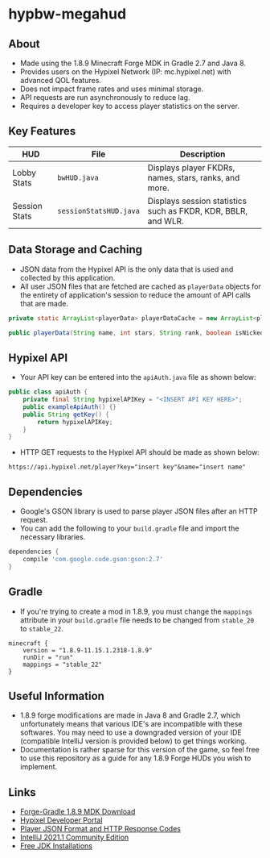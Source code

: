 
# hypbw-megahud 

## About
- Made using the 1.8.9 Minecraft Forge MDK in Gradle 2.7 and Java 8.
- Provides users on the Hypixel Network (IP: mc.hypixel.net) with advanced QOL features.
- Does not impact frame rates and uses minimal storage. 
- API requests are run asynchronously to reduce lag. 
- Requires a developer key to access player statistics on the server.

## Key Features
| HUD    | File | Description |
| -------- | ------- | ------- |
| Lobby Stats    | `bwHUD.java`    | Displays player FKDRs, names, stars, ranks, and  more. |
| Session Stats | `sessionStatsHUD.java`    |Displays session statistics such as FKDR, KDR, BBLR, and WLR.|


## Data Storage and Caching
- JSON data from the Hypixel API is the only data that is used and collected by this application.
- All user JSON files that are fetched are cached as `playerData` objects for the entirety of application's session to reduce the amount of API calls that are made.

```java
private static ArrayList<playerData> playerDataCache = new ArrayList<playerData>();
```
```java
public playerData(String name, int stars, String rank, boolean isNicked, double FKDR) { ... }
```

## Hypixel API
- Your API key can be entered into the `apiAuth.java` file as shown below:

```java
public class apiAuth {
    private final String hypixelAPIKey = "<INSERT API KEY HERE>";
    public exampleApiAuth() {}
    public String getKey() {
        return hypixelAPIKey;
    }
}
```
- HTTP GET requests to the Hypixel API should be made as shown below:
```
https://api.hypixel.net/player?key="insert key"&name="insert name"
```


## Dependencies
- Google's GSON library is used to parse player JSON files after an HTTP request.
- You can add the following to your `build.gradle` file and import the necessary libraries.
```groovy
dependencies {
    compile 'com.google.code.gson:gson:2.7'
}
```

## Gradle
- If you're trying to create a mod in 1.8.9, you must change the  `mappings` attribute in your `build.gradle` file needs to be changed from `stable_20` to `stable_22`.
```
minecraft {
    version = "1.8.9-11.15.1.2318-1.8.9"
    runDir = "run"
    mappings = "stable_22"
}
```

## Useful Information
- 1.8.9 forge modifications are made in Java 8 and Gradle 2.7, which unfortunately means that various IDE's are incompatible with these softwares. You may need to use a downgraded version of your IDE (compatible IntelliJ version is provided below) to get things working.
- Documentation is rather sparse for this version of the game, so feel free to use this repository as a guide for any 1.8.9 Forge HUDs you wish to implement.


## Links 
- [Forge-Gradle 1.8.9 MDK Download](https://adfoc.us/serve/sitelinks/?id=271228&url=https://maven.minecraftforge.net/net/minecraftforge/forge/1.8.9-11.15.1.2318-1.8.9/forge-1.8.9-11.15.1.2318-1.8.9-mdk.zip)
- [Hypixel Developer Portal](https://developer.hypixel.net/)
- [Player JSON Format and HTTP Response Codes](https://api.hypixel.net/)
- [IntelliJ 2021.1 Community Edition](https://www.jetbrains.com/idea/download/)
- [Free JDK Installations](https://github.com/hmsjy2017/get-jdk)
